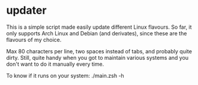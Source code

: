 # updater
This is a simple script made easily update different Linux flavours.
So far, it only supports Arch Linux and Debian (and derivates), since
these are the flavours of my choice.

Max 80 characters per line, two spaces instead of tabs, and probably
quite dirty. Still, quite handy when you got to maintain various
systems and you don't want to do it manually every time.

To know if it runs on your system: ./main.zsh -h

